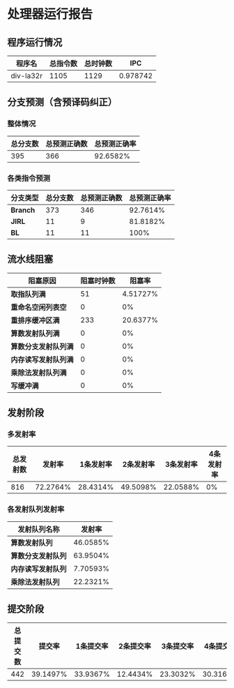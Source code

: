 # 处理器运行报告
## 程序运行情况
|程序名|总指令数|总时钟数|IPC|
|---|---|---|---|
|div-la32r|1105|1129|0.978742|

## 分支预测（含预译码纠正）
### 整体情况
|总分支数|总预测正确数|总预测正确率|
|---|---|---|
|395|366|92.6582%|

### 各类指令预测
|分支类型|总分支数|总预测正确数|总预测正确率|
|---|---|---|---|
|**Branch**| 373 | 346 | 92.7614%|
|**JIRL**| 11 | 9 | 81.8182%|
|**BL**| 11 | 11 | 100%|

## 流水线阻塞
|阻塞原因|阻塞时钟数|阻塞率|
|---|---|---|
|**取指队列满**| 51 | 4.51727%|
|**重命名空闲列表空**|0 | 0%|
|**重排序缓冲区满**|233 | 20.6377%|
|**算数发射队列满**|0 | 0%|
|**算数分支发射队列满**|0 | 0%|
|**内存读写发射队列满**|0 | 0%|
|**乘除法发射队列满**|0 | 0%|
|**写缓冲满**|0 | 0%|

## 发射阶段
### 多发射率
|总发射数|发射率|1条发射率|2条发射率|3条发射率|4条发射率|
|---|---|---|---|---|---|
|816|72.2764%|28.4314%|49.5098%|22.0588%|0%|

### 各发射队列发射率
|发射队列名称|发射率|
|---|---|
|**算数发射队列**|46.0585%|
|**算数分支发射队列**|63.9504%|
|**内存读写发射队列**|7.70593%|
|**乘除法发射队列**|22.2321%|

## 提交阶段
|总提交数|提交率|1条提交率|2条提交率|3条提交率|4条提交率|
|---|---|---|---|---|---|
|442|39.1497%|33.9367%|12.4434%|23.3032%|30.3167%|
